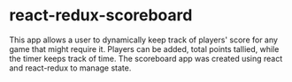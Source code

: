 # react-redux-scoreboard
This app allows a user to dynamically keep track of players' score for any game that might require it. Players can be added, total points tallied, while the timer keeps track of time. The scoreboard app was created using react and react-redux to manage state. 
